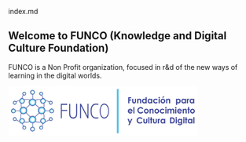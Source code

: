 index.md
## Welcome to FUNCO (Knowledge and Digital Culture Foundation)

FUNCO is a Non Profit organization, focused in r&d of the new ways of learning in the digital worlds.

<p> <img src="Images/logo_funco.png" height=100>
